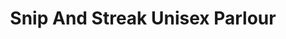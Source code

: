 ---
title: "Snip And Streak Unisex Parlour"
url: /bangalore/snip-and-streak-unisex-parlour/
shop: Kosmetik
---